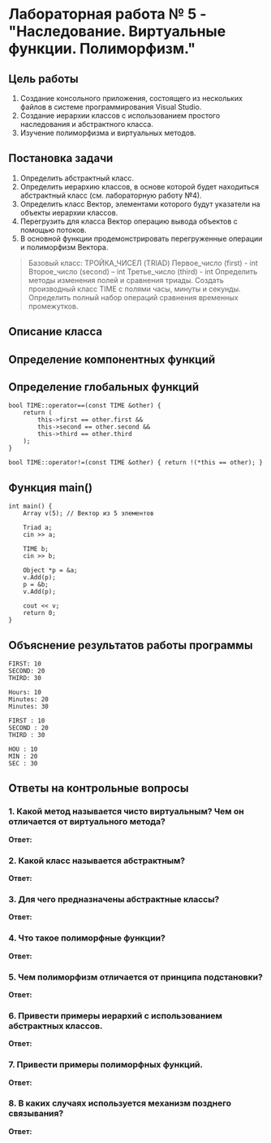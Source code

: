 # Лабораторная работа № 5 - "Наследование. Виртуальные функции. Полиморфизм."

## Цель работы

1. Создание консольного приложения, состоящего из нескольких файлов в системе
   программирования Visual Studio.
2. Создание иерархии классов с использованием простого наследования и абстрактного класса.
3. Изучение полиморфизма и виртуальных методов.

## Постановка задачи

1. Определить абстрактный класс.
2. Определить иерархию классов, в основе которой будет находиться абстрактный класс (см. лабораторную работу №4).
3. Определить класс Вектор, элементами которого будут указатели на объекты иерархии классов.
4. Перегрузить для класса Вектор операцию вывода объектов с помощью потоков.
5. В основной функции продемонстрировать перегруженные операции и полиморфизм Вектора.

> Базовый класс:
> ТРОЙКА_ЧИСЕЛ (TRIAD)
> Первое_число (first) - int
> Второе_число (second) – int
> Третье_число (third) - int
> Определить методы изменения полей и сравнения триады. Создать производный класс TIME с полями часы, минуты и секунды.
> Определить полный набор операций сравнения временных промежутков.

## Описание класса

## Определение компонентных функций

## Определение глобальных функций

```
bool TIME::operator==(const TIME &other) {
    return (
        this->first == other.first &&
        this->second == other.second &&
        this->third == other.third
    );
}

bool TIME::operator!=(const TIME &other) { return !(*this == other); }
```

## Функция main()

```
int main() {
    Array v(5); // Вектор из 5 элементов

    Triad a;
    cin >> a;

    TIME b;
    cin >> b;

    Object *p = &a;
    v.Add(p);
    p = &b;
    v.Add(p);

    cout << v;
    return 0;
}
```

## Объяснение результатов работы программы

```
FIRST: 10
SECOND: 20
THIRD: 30

Hours: 10
Minutes: 20
Minutes: 30

FIRST : 10
SECOND : 20
THIRD : 30

HOU : 10
MIN : 20
SEC : 30
```

## Ответы на контрольные вопросы

### 1. Какой метод называется чисто виртуальным? Чем он отличается от виртуального метода?

**Ответ:**

### 2. Какой класс называется абстрактным?

**Ответ:**

### 3. Для чего предназначены абстрактные классы?

**Ответ:**

### 4. Что такое полиморфные функции?

**Ответ:**

### 5. Чем полиморфизм отличается от принципа подстановки?

**Ответ:**

### 6. Привести примеры иерархий с использованием абстрактных классов.

**Ответ:**

### 7. Привести примеры полиморфных функций.

**Ответ:**

### 8. В каких случаях используется механизм позднего связывания?

**Ответ:** 
